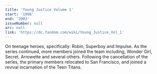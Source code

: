 ```yaml
---
title: 'Young Justice Volume 1'
start: '1998'
end: '2003'
issueNumber: null
arc: null
link: 'https://dc.fandom.com/wiki/Young_Justice_Vol_1'
---
```


On teenage heroes, specifically: Robin, Superboy and Impulse. As the series continued, more members joined the team including, Wonder Girl, Secret, Arrowette and several others. Following the cancellation of the series, the primary members relocated to San Francisco, and joined a revival incarnation of the Teen Titans.
